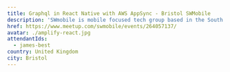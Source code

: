 ```yaml
---
title: Graphql in React Native with AWS AppSync - Bristol SWMobile
description: 'SWmobile is mobile focused tech group based in the South West of England. I will be talking about building app with React Native, Graphql and Amplify '
href: https://www.meetup.com/swmobile/events/264057137/
avatar: ./amplify-react.jpg
attendantIds:
  - james-best
country: United Kingdom
city: Bristol
---
```

